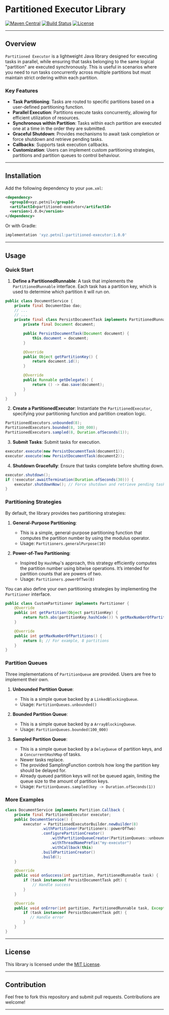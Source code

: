 # Partitioned Executor Library

[![Maven Central](https://img.shields.io/maven-central/v/com.example/partitioned-executor.svg?label=Maven%20Central)](https://search.maven.org/search?q=g:com.example%20a:partitioned-executor)
[![Build Status](https://img.shields.io/github/workflow/status/your-repo/partitioned-executor/CI)](https://github.com/your-repo/partitioned-executor/actions)
[![License](https://img.shields.io/github/license/your-repo/partitioned-executor)](https://opensource.org/licenses/MIT)

---

## Overview

`Partitioned Executor` is a lightweight Java library designed for executing tasks in parallel, while ensuring that tasks belonging to the same logical "partition" are executed synchronously. This is useful in scenarios where you need to run tasks concurrently across multiple partitions but must maintain strict ordering within each partition.

### Key Features

- **Task Partitioning**: Tasks are routed to specific partitions based on a user-defined partitioning function.
- **Parallel Execution**: Partitions execute tasks concurrently, allowing for efficient utilization of resources.
- **Synchronous within Partition**: Tasks within each partition are executed one at a time in the order they are submitted.
- **Graceful Shutdown**: Provides mechanisms to await task completion or force shutdown and retrieve pending tasks.
- **Callbacks**: Supports task execution callbacks.
- **Customization**: Users can implement custom partitioning strategies, partitions and partition queues to control behaviour.

---

## Installation

Add the following dependency to your `pom.xml`:

```xml
<dependency>
  <groupId>xyz.petnil</groupId>
  <artifactId>partitioned-executor</artifactId>
  <version>1.0.0</version>
</dependency>
```

Or with Gradle:

```gradle
implementation 'xyz.petnil:partitioned-executor:1.0.0'
```

---

## Usage

### Quick Start

1. **Define a PartitionedRunnable**: A task that implements the `PartitionedRunnable` interface. Each task has a partition key, which is used to determine which partition it will run on.

```java
public class DocumentService {
    private final DocumentDao dao;
    // ...
    // ...
    private final class PersistDocumentTask implements PartitionedRunnable {
        private final Document document;

        public PersistDocumentTask(Document document) {
            this.document = document;
        }

        @Override
        public Object getPartitionKey() {
            return document.id();
        }

        @Override
        public Runnable getDelegate() {
            return () -> dao.save(document);
        }
    }
}
```

2. **Create a PartitionedExecutor**: Instantiate the `PartitionedExecutor`, specifying your partitioning function and partition creation logic.

```java
PartitionedExecutors.unbounded(8);
PartitionedExecutors.bounded(8, 100_000);
PartitionedExecutors.sampled(8, Duration.ofSeconds(1));
```

3. **Submit Tasks**: Submit tasks for execution.

```java
executor.execute(new PersistDocumentTask(document1));
executor.execute(new PersistDocumentTask(document2));
```

4. **Shutdown Gracefully**: Ensure that tasks complete before shutting down.

```java
executor.shutdown();
if (!executor.awaitTermination(Duration.ofSeconds(30))) {
    executor.shutdownNow(); // Force shutdown and retrieve pending tasks
}
```

### Partitioning Strategies

By default, the library provides two partitioning strategies:

1. **General-Purpose Partitioning**:
    - This is a simple, general-purpose partitioning function that computes the partition number by using the modulus operator.
    - Usage: `Partitioners.generalPurpose(10)`

2. **Power-of-Two Partitioning**:
    - Inspired by `HashMap`'s approach, this strategy efficiently computes the partition number using bitwise operations. It’s intended for partition counts that are powers of two.
    - Usage: `Partitioners.powerOfTwo(8)`

You can also define your own partitioning strategies by implementing the `Partitioner` interface.

```java
public class CustomPartitioner implements Partitioner {
    @Override
    public int getPartition(Object partitionKey) {
        return Math.abs(partitionKey.hashCode()) % getMaxNumberOfPartitions();
    }

    @Override
    public int getMaxNumberOfPartitions() {
        return 8; // For example, 8 partitions
    }
}
```

### Partition Queues

Three implementations of `PartitionQueue` are provided. Users are free to implement their own.

1. **Unbounded Partition Queue**:
   - This is a simple queue backed by a `LinkedBlockingQueue`.
   - Usage: `PartitionQueues.unbounded()`

2. **Bounded Partition Queue**:
   - This is a simple queue backed by a `ArrayBlockingQueue`.
   - Usage: `PartitionQueues.bounded(100_000)`

2. **Sampled Partition Queue**:
   - This is a simple queue backed by a `DelayQueue` of partition keys, and a `ConcurrentHashMap` of tasks.
   - Newer tasks replace.
   - The provided SamplingFunction controls how long the partition key should be delayed for.
   - Already queued partition keys will not be queued again, limiting the queue size to the amount of partition keys.
   - Usage: `PartitionQueues.sampled(key -> Duration.ofSeconds(1))`

### More Examples
```java
class DocumentService implements Partition.Callback {
    private final PartitionedExecutor executor;
    public DocumentService() {
        executor = PartitionedExecutorBuilder.newBuilder(8)
                .withPartitioner(Partitioners::powerOfTwo)
                .configurePartitionCreator()
                    .withPartitionQueueCreator(PartitionQueues::unbounded)
                    .withThreadNamePrefix("my-executor")
                    .withCallback(this)
                .buildPartitionCreator()
                .build();
    }

    @Override
    public void onSuccess(int partition, PartitionedRunnable task) {
        if (task instanceof PersistDocumentTask pdt) {
            // Handle success
        }
    }

    @Override
    public void onError(int partition, PartitionedRunnable task, Exception exception) {
        if (task instanceof PersistDocumentTask pdt) {
           // Handle error
        }
    }
}
```

---

## License

This library is licensed under the [MIT License](LICENSE).

---

## Contribution

Feel free to fork this repository and submit pull requests. Contributions are welcome!

---